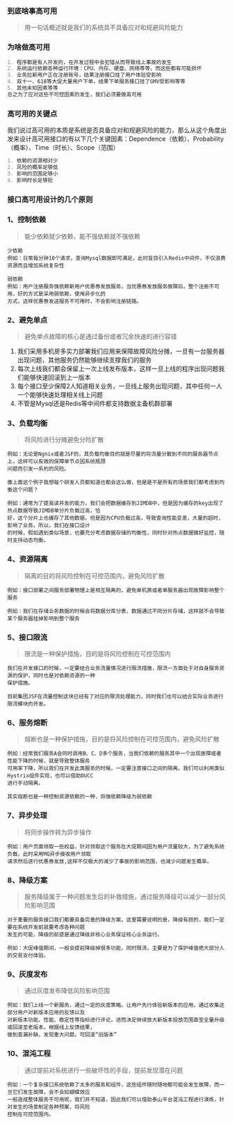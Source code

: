 
### 到底啥事高可用
>用一句话概述就是我们的系统具不具备应对和规避风险能力

### 为啥做高可用
```markdown
1. 程序都是有人开发的，在开发过程中会犯错从而导致线上事故的发生
2. 系统运行依赖各种运行环境：CPU、内存、硬盘、网络等等，而这些都有可能损坏
3. 业务拉新用户正在注册账号，结果注册接口挂了用户体验受影响
4. 双十一、618等大促大量用户下单，结果下单服务接口挂了GMV受影响等等
5. 其他未知因素等等
总之为了应对这些不可控因素的发生，我们必须要做高可用
```

### 高可用的关键点

我们说过高可用的本质是系统是否具备应对和规避风险的能力，那么从这个角度出发来设计高可用接口的有以下几个关键因素：Dependence（依赖）、Probability（概率）、Time（时长）、Scope（范围）

```markdown
1. 依赖的资源相对少
2. 风险的概率足够低
3. 影响的范围足够小
4. 影响时长足够短
```

### 接口高可用设计的几个原则

### 1、控制依赖
> 能少依赖就少依赖，能不强依赖就不强依赖

```
少依赖
例如：日常每分钟10个请求，查询Mysql数据即可满足，此时盲目引入Redis中间件，不仅浪费资源而且增加系统复杂性

弱依赖
例如：用户注册服务强依赖新用户优惠券发放服务，当优惠券发放服务故障后，整个注册不可用，好的方式是采用弱依赖，使用异步化的
方式，这样优惠券发送服务不可用时，不会影响注册链路。
```

### 2、避免单点
> 避免单点故障的核心是通过备份或者冗余快速的进行容错

1. 我们采用多机房多实力部署我们应用来保障故障风险分摊，一旦有一台服务器出现问题，其他服务仍然能够继续支撑我们的服务
2. 每次上线我们都会保留上一次上线发布版本，这样一旦上线的程序出现问题我们能够快速回滚到上一版本
3. 每个接口至少保障2人知道相关业务，一旦线上服务出现问题，其中任何一人一个能够快速处理相关线上问题
4. 不管是Mysql还是Redis等中间件都支持数据主备机群部署

### 3、负载均衡
> 将风险进行分摊避免分险扩散

```
例如：无论是Ngnix或者JSF的，其负载均衡目的就是尽量的将流量分散到不同的服务器节点上，这样可以有效的保障单节点因系统瓶颈
问题而引发一系列的风险。 

像上面这个例子我想每个研发人员都知道也都会这么做，但是是不是所有的场景我们都考虑到均衡这个问题？

例如：通常为了提高读并发的能力，我们会把数据缓存到JIMDB中，但是因为缓存的key出现了热点数据导致JIMDB单分片负载过高，恰
好，这个分片上也缓存了其他数据，但是因为CPU负载过高，导致查询性能变差，大量的超时，影响了业务。所以，我们在接口设计
的时候，假如遇到类似场景，也要充分考虑数据存储的均衡性，同时针对热点数据做好监控，随时支持动态均衡。
```

### 4、资源隔离
> 隔离的目的将风险控制在可控范围内，避免风险扩散

```
例如：接口部署之间服务部署物理上是相互隔离的，避免单机房或者单服务器出现故障影响整个服务

例如：我们在存储业务数据的时候会将数据分库分表，数据通过不同分片存储，这样就不会导致某个服务器挂掉影响到整个服务
```

### 5、接口限流

> 限流是一种保护措施，目的是将风险控制在可控范围内

```
我们在开发接口的时候，一定要结合业务流量情况进行限流措施，限流一方面处于对自身服务资源的保护，同时也是对依赖资源的一种
保护措施。

目前集团JSF在流量控制这块已经有了对应的限流处理能力，同时我们也可以结合实际业务进行限流模块的开发。
```

### 6、服务熔断

> 熔断也是一种保护措施，目的是将风险控制在可控范围内，避免风险扩散

```
例如：经常我们服务A会同时调用B、C、D多个服务，当我们依赖的服务其中一个出现故障或者性能下降的时候，就是导致整体服务
可用率下降，所以我们在开发此类服务的时候，一定要注意接口之间的隔离。我们可以利用类似Hystrix组件实现，也可以借助DUCC
进行手动隔离。

其实熔断也是一种控制资源依赖的一种，将强依赖降级为弱依赖
```

### 7、异步处理

> 将同步操作转为异步操作

```
例如：用户页面领取一些权益，针对领取这个服务在大促期间因为用户流量较大，为了避免系统负载，此时采用MQ异步接收用户领取
请求然后进行优惠券发放,这样不仅极大的减少了事故的影响范围，也减少问题发生概率。
```

### 8、降级方案

> 服务降级属于一种问题发生后的补救措施，通过服务降级可以减少一部分风险影响范围

```
对于重要的服务接口我们都要具备完善的降级方案，这里需要说明的是，降级有损的，我们一定要在系统开发前就要考虑各种问题
发生的可能，降级的前提是通过降级非核心业务保证核心业务运行。

例如：大促峰值期间，一般会提前降级掉很多功能，同时限流，主要是为了保护峰值绝大部分人的交易支付体验。
```

### 9、灰度发布

> 通过灰度发布降低风险影响范围

```
例如：我们上线一个新服务，通过一定的灰度策略，让用户先行体验新版本的应用，通过收集这部分用户对新版本应用的反馈以及
对新版本功能、性能、稳定性等指标进行评论，进而决定继续放大新版本投放范围直至全量升级或回滚至老版本。根据线上反馈结果，
做到查漏补缺，发现重大问题，可回滚“旧版本”
```

### 10、混沌工程

> 通过提前对系统进行一些破坏性的手段，提前发现潜在问题

```
例如：一个复杂接口系统依赖了太多的服务和组件，这些组件随时随地都可能会发生故障，而一旦它们发生故障，会不会如蝴蝶效应
一般造成整体服务不可用呢，我们并不知道，因此我们可以借助泰山平台混沌工程进行演练，针对发生的场景制定各种预案，将风险
控制在可控范围内。
```
